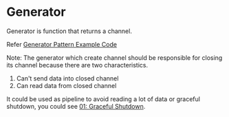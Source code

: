 # Generator

Generator is function that returns a channel. 

Refer [Generator Pattern Example Code](./main.go)

Note: The generator which create channel should be responsible for closing its channel because there are two characteristics.

1. Can't send data into closed channel
2. Can read data from closed channel


It could be used as pipeline to avoid reading a lot of data or graceful shutdown, you could see [01: Graceful Shutdown](/other/01-graceful).
